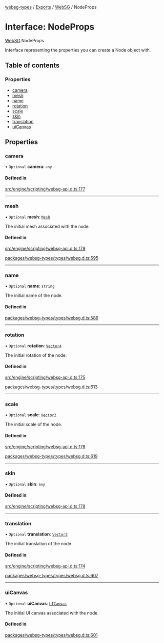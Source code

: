 [websg-types](../README.md) / [Exports](../modules.md) / [WebSG](../modules/WebSG.md) / NodeProps

# Interface: NodeProps

[WebSG](../modules/WebSG.md).NodeProps

Interface representing the properties you can create a Node object with.

## Table of contents

### Properties

- [camera](WebSG.NodeProps.md#camera)
- [mesh](WebSG.NodeProps.md#mesh)
- [name](WebSG.NodeProps.md#name)
- [rotation](WebSG.NodeProps.md#rotation)
- [scale](WebSG.NodeProps.md#scale)
- [skin](WebSG.NodeProps.md#skin)
- [translation](WebSG.NodeProps.md#translation)
- [uiCanvas](WebSG.NodeProps.md#uicanvas)

## Properties

### camera

• `Optional` **camera**: `any`

#### Defined in

[src/engine/scripting/websg-api.d.ts:177](https://github.com/matrix-org/thirdroom/blob/53b6168d/src/engine/scripting/websg-api.d.ts#L177)

___

### mesh

• `Optional` **mesh**: [`Mesh`](../classes/WebSG.Mesh.md)

The initial mesh associated with the node.

#### Defined in

[src/engine/scripting/websg-api.d.ts:179](https://github.com/matrix-org/thirdroom/blob/53b6168d/src/engine/scripting/websg-api.d.ts#L179)

[packages/websg-types/types/websg.d.ts:595](https://github.com/matrix-org/thirdroom/blob/53b6168d/packages/websg-types/types/websg.d.ts#L595)

___

### name

• `Optional` **name**: `string`

The initial name of the node.

#### Defined in

[packages/websg-types/types/websg.d.ts:589](https://github.com/matrix-org/thirdroom/blob/53b6168d/packages/websg-types/types/websg.d.ts#L589)

___

### rotation

• `Optional` **rotation**: [`Vector4`](../classes/WebSG.Vector4.md)

The initial rotation of the node.

#### Defined in

[src/engine/scripting/websg-api.d.ts:175](https://github.com/matrix-org/thirdroom/blob/53b6168d/src/engine/scripting/websg-api.d.ts#L175)

[packages/websg-types/types/websg.d.ts:613](https://github.com/matrix-org/thirdroom/blob/53b6168d/packages/websg-types/types/websg.d.ts#L613)

___

### scale

• `Optional` **scale**: [`Vector3`](../classes/WebSG.Vector3.md)

The initial scale of the node.

#### Defined in

[src/engine/scripting/websg-api.d.ts:176](https://github.com/matrix-org/thirdroom/blob/53b6168d/src/engine/scripting/websg-api.d.ts#L176)

[packages/websg-types/types/websg.d.ts:619](https://github.com/matrix-org/thirdroom/blob/53b6168d/packages/websg-types/types/websg.d.ts#L619)

___

### skin

• `Optional` **skin**: `any`

#### Defined in

[src/engine/scripting/websg-api.d.ts:178](https://github.com/matrix-org/thirdroom/blob/53b6168d/src/engine/scripting/websg-api.d.ts#L178)

___

### translation

• `Optional` **translation**: [`Vector3`](../classes/WebSG.Vector3.md)

The initial translation of the node.

#### Defined in

[src/engine/scripting/websg-api.d.ts:174](https://github.com/matrix-org/thirdroom/blob/53b6168d/src/engine/scripting/websg-api.d.ts#L174)

[packages/websg-types/types/websg.d.ts:607](https://github.com/matrix-org/thirdroom/blob/53b6168d/packages/websg-types/types/websg.d.ts#L607)

___

### uiCanvas

• `Optional` **uiCanvas**: [`UICanvas`](../classes/WebSG.UICanvas.md)

The initial UI canvas associated with the node.

#### Defined in

[packages/websg-types/types/websg.d.ts:601](https://github.com/matrix-org/thirdroom/blob/53b6168d/packages/websg-types/types/websg.d.ts#L601)
